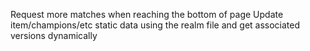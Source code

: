 Request more matches when reaching the bottom of page
Update item/champions/etc static data using the realm file and get associated versions dynamically
